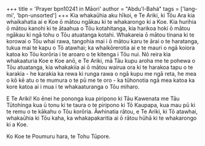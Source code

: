 +++
title = 'Prayer bpn10241 in Māori'
author = "Abdu'l-Bahá"
tags = ['lang-mi', 'bpn-unsorted']
+++
Kia whakaūhia aku hīkoi, e Te Ariki, ki Tōu Ara kia whaikahatia ai e Koe ō mātou ngākau ki te whakarongo ki a Koe. Kia hurihia ō mātou kanohi ki te ātaahua o Tōu kotahitanga, kia harikoa hoki ō mātou ngākau ki ngā tohu o Tōu atuatanga kotahi. Whakareia ō mātou tinana ki te korowai o Tōu whai rawa, tangohia mai i ō mātou karu te ārai o te haratanga, tukua mai te kapu o Tō atawhai; ka whaikōrerotia ai e te mauri o ngā koiora katoa ko Tōu korōria i te aroaro o te kitenga i Tōu nui. Nō reira kia whakaaturia Koe e Koe anō, e Te Ariki, mā Tāu kupu aroha me te pohewa o Tōu atuatanga, kia whakakiia ai ō mātou wairua ora ki te harakoa tapu o te karakia - he karakia ka rewa ki runga rawa o ngā kupu me ngā reta, he mea o kō kē atu o te mumura o te pū me te oro - ka tūhonotia ngā mea katoa ka kore katoa ai i mua i te whakaaturanga o Tōu miharo.

E Te Ariki! Ko ēnei he pononga kua piripono ki Tāu Kawenata me Tāu Tūtohinga kua ū tonu ki te taura o te piripono ki Tō Kaupapa, kua mau pū ki te remu o te kākahu o Tōu korōria. Āwhinatia rātou, e Te Ariki, ki Tō atawhai, whakaūhia ki Tōu kaha, ka whakapakaritia ai ō rātou hūhā ki te whakarongo ki a Koe. 

Ko Koe te Poumuru hara, te Tohu Tūpore.
